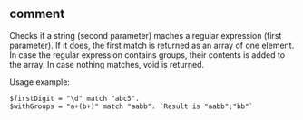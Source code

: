 ## comment

Checks if a string (second parameter) maches a regular expression (first parameter).
If it does, the first match is returned as an array of one element. In case the regular expression contains groups, their contents is added to the array.
In case nothing matches, void is returned.

Usage example:
```
$firstDigit = "\d" match "abc5".
$withGroups = "a+(b+)" match "aabb". `Result is "aabb";"bb"`
```